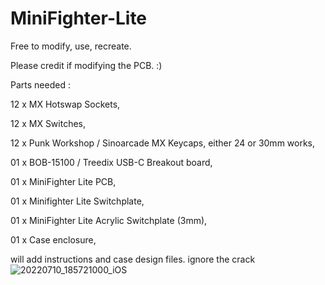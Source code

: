 # MiniFighter-Lite


Free to modify, use, recreate.


Please credit if modifying the PCB. :)


Parts needed :

12 x MX Hotswap Sockets,

12 x MX Switches,

12 x Punk Workshop / Sinoarcade MX Keycaps, either 24 or 30mm works,

01 x BOB-15100 / Treedix USB-C Breakout board,

01 x MiniFighter Lite PCB,

01 x Minifighter Lite Switchplate,

01 x MiniFighter Lite Acrylic Switchplate (3mm),

01 x Case enclosure,

will add instructions and case design files. ignore the crack
![20220710_185721000_iOS](https://user-images.githubusercontent.com/42714371/178156550-f5fcf5fb-4150-4905-b869-78bf77bd8d8b.jpg)
